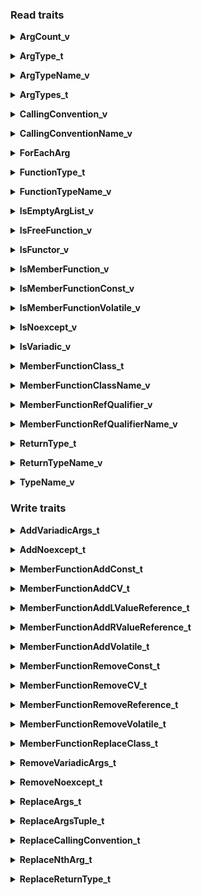 <div id="ReadTraits"></div>

### Read traits
  
<span id="ArgCount_v"></span><details><summary><b>ArgCount_v</b></summary>
>`template <TRAITS_FUNCTION_C F>`<br/>`constexpr std::size_t ArgCount_v;`<br/><br/>
>"std::size_t" variable storing the number of arguments in "F" *not* including variadic arguments if any. Will be zero if function "F" has no (non-variadic) args. Note that this count is formally called "arity" but this variable is given a more user-friendly name.<br /><br /><ins>IMPORTANT</ins>:<br />Please note that if you wish to check if a function's argument list is completely empty, then inspecting this helper template for zero (0) is not sufficient, since it may return zero but still contain variadic args. To check for a completely empty argument list, call [IsEmptyArgList_v](#IsEmptyArgList_v) instead.</details>

<span id="ArgType_t"></span><details><summary><b>ArgType_t</b></summary>
>`template <TRAITS_FUNCTION_C F,`<br/>`          std::size_t I>`<br/>`using ArgType_t;`<br/><br/>
>Type alias for the type of the "Ith" arg in function "F", where "I" is in the range 0 to the number of (non-variadic) arguments in "F" minus 1 (see "ArgCount_v" variable just above). Pass "I" as the (zero-based) 2nd template arg (see earlier examples). Note that if "I" is greater than or equal to the number of args in "F" (again, see "ArgCount_v" just above), then a compiler error will occur (so if "F" has no non-variadic args whatsoever, a compiler error will always occur, even if passing zero).</details>

<span id="ArgTypeName_v"></span><details><summary><b>ArgTypeName_v</b></summary>
>`template <TRAITS_FUNCTION_C F,`<br/>`          std::size_t I>`<br/>`constexpr tstring_view ArgTypeName_v;`<br/><br/>
>Same as "ArgType_t" just above but returns this as a (WYSIWYG) string (of type "tstring_view" - see [TypeName_v](#TypeName_v) for details). A float would therefore be (literally) returned as "float" for instance (quotes not included).</details>

<span id="ArgTypes_t"></span><details><summary><b>ArgTypes_t</b></summary>
> `template <TRAITS_FUNCTION_C F>`<br/>`using ArgTypes_t;`<br/><br/>
>Type alias for a "std::tuple" representing all non-variadic argument types in "F". Rarely required in practice however since you'll usually rely on "ArgType_t" or "ArgTypeName_v" to retrieve the type of a specific argument (see these above). If you require the "std::tuple" that stores all (non-variadic) argument types, then it's typically (usually) because you want to iterate all of them (say, to process the type of every argument in a loop). If you require this, then you can use the "ForEachArg()" helper function (template) further below. See this for details. </details>

<span id="CallingConvention_v"></span><details><summary><b>CallingConvention_v</b></summary>
> `template <TRAITS_FUNCTION_C F>`<br/>`constexpr CallingConvention CallingConvention_v;`<br/><br/>
> Calling convention of "F" returned as a "CallingConvention" enumerator (declared in "TypeTraits.h"). Calling conventions include "Cdecl", "Stdcall", etc. (note that functions with calling conventions not seen in this enumerator are not supported, but all mainstream calling conventions are). Also please note that compilers will sometimes change the calling convention declared on your functions to the "Cdecl" calling convention depending on the compiler options in effect at the time (in particular when compiling for 64 bits opposed to 32 bits, though the "Vectorcall" calling convention *is* supported on 64 bits but not on GCC since it doesn't this particular calling convention at all). In this case the calling convention on your function is ignored and "CallingConvention_v" will correctly return the "Cdecl" calling convention (if that's what the compiler actually used).</details>

<span id="CallingConventionName_v"></span><details><summary><b>CallingConventionName_v</b></summary>
> `template <TRAITS_FUNCTION_C F>`<br/>`constexpr tstring_view CallingConventionName_v;`<br/><br/>
> Same as "CallingConvention_v" just above but returns this as a (WYSIWYG) string (of type "tstring_view" - see [TypeName_v](#TypeName_v) for details).</details>

<span id="ForEachArg"></span><details><summary><b>ForEachArg</b></summary>
> `template <TRAITS_FUNCTION_C F,>`<br/>`          FOR_EACH_TUPLE_FUNCTOR_C ForEachTupleFunctorT>`<br/>`constexpr bool ForEachArg(ForEachTupleFunctorT &&);`                      <br/><br/>
> Not a traits template (unlike all others in this table), but a helper function template you can use to iterate all arguments for function "F" if required (though rare in practice since you'll usually rely on "ArgType_t" or "ArgTypeName_v" to retrieve the type of a specific argument - see these above). See [Looping through all function arguments](#LoopingThroughAllFunctionArguments) earlier for an example, as well as the declaration of "ForEachArg()" in "TypeTraits.h" for full details (or for a complete program that also uses it, see the [demo](https://godbolt.org/z/fx8MWGv99) program, also available in the repository itself).</details>

<span id="FunctionType_t"></span><details><summary><b>FunctionType_t</b></summary>
> `template <TRAITS_FUNCTION_C F>`<br/>`using FunctionType_t;`<br/><br/>
> Type alias identical to "F" itself unless "F" is a functor (i.e., "IsFunctor_v" returns true), in which case it's a type alias for the "operator()" member of the functor (to retrieve the functor type itself in this case, see [MemberFunctionClass_t](#MemberFunctionClass_t))</details>

<span id="FunctionTypeName_v"></span><details><summary><b>FunctionTypeName_v</b></summary>
> `template <TRAITS_FUNCTION_C F>`<br/>`constexpr bool FunctionTypeName_v;`<br/><br/>
> Same as "FunctionType_t" just above but returns this as a (WYSIWYG) string (of type "tstring_view" - see [TypeName_v](#TypeName_v) for details).</details>

<span id="IsEmptyArgList_v"></span><details><summary><b>IsEmptyArgList_v</b></summary>
> `template <TRAITS_FUNCTION_C F>`<br/>`constexpr bool IsEmptyArgList_v;`<br/><br/>
> "bool" variable set to "true" if the function represented by "F" has an empty arg list (it has no args whatsoever including variadic args), or "false" otherwise. If true then note that "ArgCount_v" is guaranteed to return zero (0), and "IsVariadic_v" is guaranteed to return false.<br /><br /><ins>IMPORTANT</ins>:<br />Note that you should rely on this helper to determine if a function's argument list is completely empty opposed to checking the "ArgCount_v" helper for zero (0), since the latter returns zero only if "F" has no non-variadic args. If it has variadic args but no others, i.e., its argument list is "(...)", then the argument list isn't empty even though "ArgCount_v" returns zero (since it still has variadic args). Caution advised.</details>

<span id="IsFreeFunction_v"></span><details><summary><b>IsFreeFunction_v</b></summary>
> `template <TRAITS_FUNCTION_C F>`<br/>`constexpr bool IsFreeFunction_v;`<br/><br/>
> "bool" variable set to "true" if "F" is a free function (including static member functions), or "false" otherwise.</details>

<span id="IsFunctor_v"></span><details><summary><b>IsFunctor_v</b></summary>
> `template <TRAITS_FUNCTION_C F>`<br/>`constexpr bool IsFunctor_v;`<br/><br/>
> "bool" variable set to "true" if "F" is a functor (the functor's class/struct was passed for "F") or "false" otherwise. Note that when true, [IsMemberFunction_v](#IsMemberFunction_v) is also guaranteed to be true.</details>

<span id="IsMemberFunction_v"></span><details><summary><b>IsMemberFunction_v</b></summary>
> `template <TRAITS_FUNCTION_C F>`<br/>`constexpr bool IsMemberFunction_v;`<br/><br/>
> "bool" variable set to "true" if "F" is a non-static member function (including when "F" is a functor), or "false" otherwise (if you need to specifically check for functors only then see "IsFunctor_v" just above). Note that you may need to invoke this before accessing the following helper templates. Since the following are applicable to non-static member functions only, if you don't know whether "F" is a non-static member function ahead of time (or a functor), then you should normally call "IsMemberFunction_v" to determine this first. If it's "false" then "F" is a free function (which includes static member functions), so a call to any of the following will result in default values being returned that aren't applicable to free functions (so you shouldn't normally invoke them unless you're ok with the default values they return for free functions):<br /><br />- IsMemberFunctionConst_v<br />- IsMemberFunctionVolatile_v<br />- MemberFunctionClass_t<br />- MemberFunctionClassName_v<br />- MemberFunctionRefQualifier_v<br />- MemberFunctionRefQualifierName_v</details>

<span id="IsMemberFunctionConst_v"></span><details><summary><b>IsMemberFunctionConst_v</b></summary>
> `template <TRAITS_FUNCTION_C F>`<br/>`constexpr bool IsMemberFunctionConst_v;`<br/><br/>
> "bool" variable applicable only if "F" is a non-static member function (or a functor). Set to "true" if the function has the "const" cv-qualifier (it's declared with the "const" keyword) or "false" otherwise. Always "false" for free functions including static member functions (not applicable to either). You may therefore wish to invoke [IsMemberFunction_v](#IsMemberFunction_v) to detect if "F" is in fact a non-static member function (or functor) before using this trait.</details>

<span id="IsMemberFunctionVolatile_v"></span><details><summary><b>IsMemberFunctionVolatile_v</b></summary>
> `template <TRAITS_FUNCTION_C F>`<br/>`constexpr bool IsMemberFunctionVolatile_v;`<br/><br/>
> "bool" variable applicable only if "F" is a non-static member function  (or a functor). Set to "true" if the function has the "volatile" cv-qualifier (its declared with the "volatile" keyword) or "false" otherwise. Always "false" for free functions including static member functions (not applicable to either). You may therefore wish to invoke [IsMemberFunction_v](#IsMemberFunction_v) to detect if "F" is in fact a non-static member function (or functor) before using this trait.</details>

<span id="IsNoexcept_v"></span><details><summary><b>IsNoexcept_v</b></summary>
> `template <TRAITS_FUNCTION_C F>`<br/>`constexpr bool IsNoexcept_v;`<br/><br/>
> "bool" variable set to "true" if the function is declared as "noexcept" or "false" otherwise (always false if the "noexcept" specifier is absent in the function, otherwise, if present then it evaluates to "true" if no bool expression is present in the "noexcept" specifier (the expression has been omitted), or the result of the bool expression otherwise - WYSIWYG).</details>

<span id="IsVariadic_v"></span><details><summary><b>IsVariadic_v</b></summary>
> `template <TRAITS_FUNCTION_C F>`<br/>`constexpr bool IsVariadic_v;`<br/><br/>
> "bool" variable set to true if "F" is a variadic function (last arg of "F" is "...") or false otherwise.</details>

<span id="MemberFunctionClass_t"></span><details><summary><b>MemberFunctionClass_t</b></summary>
> `template <TRAITS_FUNCTION_C F>`<br/>`using MemberFunctionClass_t;`<br/><br/>
> If "F" is a non-static member function (or a functor), a type alias for the type of the class (or struct) that declares that function (same as "F" itself if "F" is a functor). Always "void" otherwise (for free functions including static member functions). You may therefore wish to invoke [IsMemberFunction_v](#IsMemberFunction_v) to detect if "F" is in fact a non-static member function (or functor) before applying this trait.</details>

<span id="MemberFunctionClassName_v"></span><details><summary><b>MemberFunctionClassName_v</b></summary>
> `template <TRAITS_FUNCTION_C F>`<br/>`constexpr tstring_view MemberFunctionClassName_v;`<br/><br/>
> Same as "MemberFunctionClass_t" just above but returns this as a (WYSIWYG) string (of type "tstring_view" - see [TypeName_v](#TypeName_v) for details).</details>

<span id="MemberFunctionRefQualifier_v"></span><details><summary><b>MemberFunctionRefQualifier_v</b></summary>
> `template <TRAITS_FUNCTION_C F>`<br/>`constexpr RefQualifier MemberFunctionRefQualifier_v;`<br/><br/>
> "RefQualifier" variable, a proprietary enumerator in "TypeTraits.h" applicable only if "F" is a non-static member function (or a functor). Set to "RefQualifier::None" if the function isn't declared with any reference qualifiers (usually the case for non-static member functions in practice, and always the case for free functions since it's not applicable), "RefQualifier::LValue" if the function is declared with the "&" reference qualifier, or "RefQualifier::RValue" if the function is declared with the "&&" reference qualifier. Note that you may wish to invoke [IsMemberFunction_v](#IsMemberFunction_v) to detect if "F" is in fact a non-static member function (or functor) before applying this trait.</details>

<span id="MemberFunctionRefQualifierName_v"></span><details><summary><b>MemberFunctionRefQualifierName_v</b></summary>
> `template <TRAITS_FUNCTION_C F,`<br/>`          bool UseAmpersands = true>`<br/>`constexpr tstring_view MemberFunctionRefQualifierName_v;`<br/><br/>
> Same as "MemberFunctionRefQualifier_v" just above but returns this as a (WYSIWYG) string (of type "tstring_view" - see [TypeName_v](#TypeName_v) for details). Note that this template also takes an extra template arg besides function "F", a "bool" called "UseAmpersands", indicating whether the returned string should be returned as "&" or "&&" (if the function is declared with an "&" or "&&" reference qualifier respectively), or "LValue" or "RValue" otherwise. Defaults to "true" if not specified (returns "&" or "&&" by default). Not applicable however if no reference qualifiers are present ("None" is always returned).</details>

<span id="ReturnType_t"></span><details><summary><b>ReturnType_t</b></summary>
> `template <TRAITS_FUNCTION_C F>`<br/>`using ReturnType_t;`<br/><br/>
> Type alias for the return type of function "F"</details>

<span id="ReturnTypeName_v"></span><details><summary><b>ReturnTypeName_v</b></summary>
> `template <TRAITS_FUNCTION_C F>`<br/>`constexpr tstring_view ReturnTypeName_v;`<br/><br/>
> Same as "ReturnType_t" just above but returns this as a (WYSIWYG) string (of type "tstring_view" - see [TypeName_v](#TypeName_v) for details). A float would therefore be (literally) returned as "float" for instance (quotes not included).</details>

<span id="TypeName_v"></span><details><summary><b>TypeName_v</b></summary>
> `template <TRAITS_FUNCTION_C F>`<br/>`constexpr tstring_view TypeName_v;`<br/><br/>
> Not a template associated with "FunctionTraits" per se, but a helper template you can use to return the user-friendly name of any C++ type as a "tstring_view" (more on this shortly). Just pass the type you're interested in as the template's only template arg. Note however that all helper aliases above such as "ArgType_t" have a corresponding helper "Name" template ("ArgTypeName_v" in the latter case) that simply rely on "TypeName_v" to return the type's user-friendly name (by simply passing the alias itself to "TypeName_v"). You therefore don't have to call "TypeName_v" directly in most cases since a helper variable template already exists that does this for you (again, one for every alias template above, where the name of the variable template returning the type's name is the same as the name of the alias template itself but with the "_t" suffix in the alias' name replaced with "Name_v", e.g., "ArgType_t" and "ArgTypeName_v"). The only time you may need to call "TypeName_v" directly when using "FunctionTraits" is when you use "ForEachArg()" as seen in the [Looping through all function arguments](#LoopingThroughAllFunctionArguments) section above. See the sample code in that section for an example (specifically the call to "TypeName_v" in the "displayArgType" lambda of the example). Note that "TypeName_v" can be passed any C++ type however, not just types associated with "FunctionTraits". You can therefore use it for your own purposes whenever you need the user-friendly name of a C++ type as a compile-time string. Note that "TypeName_v" returns a "tstring_view" (in the "StdExt" namespace) which always resolves to "std::string_view" on non-Microsoft platforms, and on Microsoft platforms, to "std::wstring_view" when compiling for Unicode (usually the case - strings are normally stored in UTF-16 in modern-day Windows), or "std::string_view" otherwise (when compiling for ANSI but this is very rare these days).</details>

<div id="WriteTraits"></div>

### Write traits

<span id="AddVariadicArgs_t"></span><details><summary><b>AddVariadicArgs_t</b></summary>
> `template <TRAITS_FUNCTION_C F>`<br/>`using AddVariadicArgs_t;`<br/><br/>
> Type alias for "F" after adding "..." to the end of its argument list if not already present. Note that the calling convention is also changed to the "Cdecl" calling convention for the given compiler. This is the only supported calling convention for variadic functions in this release but most platforms require this calling convention for variadic functions. It ensures that the calling function (opposed to the called function) pops the stack of arguments after the function is called, which is required by variadic functions. Other calling conventions that also do this are possible though none are currently supported in this release (since none of the currently supported compilers support this - such calling conventions are rare in practice).</details>

<span id="AddNoexcept_t"></span><details><summary><b>AddNoexcept_t</b></summary>
> `template <TRAITS_FUNCTION_C F>`<br/>`using AddNoexcept_t;`<br/><br/>
>Type alias for "F" after adding "noexcept" to "F" if not already present</details>

<span id="MemberFunctionAddConst_t"></span><details><summary><b>MemberFunctionAddConst_t</b></summary>
> `template <TRAITS_FUNCTION_C F>`<br/>`using MemberFunctionAddConst_t;`<br/><br/>
>If "F" is a non-static member function, yields a type alias for "F" after adding the "const" cv-qualifier to the function if not already present. If "F" is a free function including static member functions, yields "F" itself (effectively does nothing since "const" applies to non-static member functions only).</details>

<span id="MemberFunctionAddCV_t"></span><details><summary><b>MemberFunctionAddCV_t</b></summary>
> `template <TRAITS_FUNCTION_C F>`<br/>`using MemberFunctionAddCV_t;`<br/><br/>
>If "F" is a non-static member function, yields a type alias for "F" after adding both the "const" AND "volatile" cv-qualifiers to the function if not already present. If "F" is a free function including static member functions, yields "F" itself (effectively does nothing since "const" and "volatile" apply to non-static member functions only).</details>

<span id="MemberFunctionAddLValueReference_t"></span><details><summary><b>MemberFunctionAddLValueReference_t</b></summary>
> `template <TRAITS_FUNCTION_C F>`<br/>`using MemberFunctionAddLValueReference_t;`<br/><br/>
>If "F" is a non-static member function, yields a type alias for "F" after adding the "&" reference-qualifier to the function if not already present (replacing the "&&" reference-qualifier if present). If "F" is a free function including static member functions, yields "F" itself (effectively does nothing since reference-qualifiers apply to non-static member functions only).</details>

<span id="MemberFunctionAddRValueReference_t"></span><details><summary><b>MemberFunctionAddRValueReference_t</b></summary>
> `template <TRAITS_FUNCTION_C F>`<br/>`using MemberFunctionAddRValueReference_t;`<br/><br/>
>If "F" is a non-static member function, yields a type alias for "F" after adding the "&&" reference-qualifier to the function (replacing the "&" reference-qualifier if present). If "F" is a free function including static member functions, yields "F" itself (effectively does nothing since reference-qualifiers apply to non-static member functions only).</details>

<span id="MemberFunctionAddVolatile_t"></span><details><summary><b>MemberFunctionAddVolatile_t</b></summary>
> `template <TRAITS_FUNCTION_C F>`<br/>`using MemberFunctionAddVolatile_t;`<br/><br/>
>If "F" is a non-static member function, yields a type alias for "F" after adding the "volatile" cv-qualifier to the function if not already present. If "F" is a free function including static member functions, yields "F" itself (effectively does nothing since "volatile" applies to non-static member functions only).</details>

<span id="MemberFunctionRemoveConst_t"></span><details><summary><b>MemberFunctionRemoveConst_t</b></summary>
> `template <TRAITS_FUNCTION_C F>`<br/>`using MemberFunctionRemoveConst_t;`<br/><br/>
>If "F" is a non-static member function, yields a type alias for "F" after removing the "const" cv-qualifier from the function if present. If "F" is a free function including static member functions, yields "F" itself (effectively does nothing since "const" applies to non-static member functions only so will never be present otherwise).</details>

<span id="MemberFunctionRemoveCV_t"></span><details><summary><b>MemberFunctionRemoveCV_t</b></summary>
> `template <TRAITS_FUNCTION_C F>`<br/>`using MemberFunctionRemoveCV_t;`<br/><br/>
>If "F" is a non-static member function, yields a type alias for "F" after removing both the "const" AND "volatile" cv-qualifiers from the function if present. If "F" is a free function including static member functions, yields "F" itself (effectively does nothing since "const" and "volatile" apply to non-static member functions only so will never be present otherwise).</details>

<span id="MemberFunctionRemoveReference_t"></span><details><summary><b>MemberFunctionRemoveReference_t</b></summary>
> `template <TRAITS_FUNCTION_C F>`<br/>`using MemberFunctionRemoveReference_t;`<br/><br/>
>If "F" is a non-static member function, yields a type alias for "F" after removing the "&" or "&&" reference-qualifier from the function if present. If "F" is a free function including static member functions, yields "F" itself (effectively does nothing since reference-qualifiers to non-static member functions only so will never be present otherwise).</details>

<span id="MemberFunctionRemoveVolatile_t"></span><details><summary><b>MemberFunctionRemoveVolatile_t</b></summary>
> `template <TRAITS_FUNCTION_C F>`<br/>`using MemberFunctionRemoveVolatile_t;`<br/><br/>
>If "F" is a non-static member function, yields a type alias for "F" after removing the "volatile" cv-qualifier from the function if present. If "F" is a free function including static member functions, yields "F" itself (effectively does nothing since "volatile" applies to non-static member functions only so will never be present otherwise).</details>

<span id="MemberFunctionReplaceClass_t"></span><details><summary><b>MemberFunctionReplaceClass_t</b></summary>
> `template <TRAITS_FUNCTION_C F,`<br/>`          typename NewClassT>`<br/>`using MemberFunctionReplaceClass_t;`<br/><br/>
>If "F" is a non-static member function, yields a type alias for "F" after replacing the class this function belongs to with "NewClassT". If "F" is a free function including static member functions, yields "F" itself (effectively does nothing since a "class" applies to non-static member functions only so will never be present otherwise - note that due to limitations in C++ itself, replacing the class for static member functions is not supported).</details>

<span id="RemoveVariadicArgs_t"></span><details><summary><b>RemoveVariadicArgs_t</b></summary>
> `template <TRAITS_FUNCTION_C F>`<br/>`using RemoveVariadicArgs_t;`<br/><br/>
>If "F" is a variadic function (its last arg is "..."), yields a type alias for "F" after removing the "..." from the argument list. All non-variadic arguments (if any) remain intact (only the "..." is removed).</details>

<span id="RemoveNoexcept_t"></span><details><summary><b>RemoveNoexcept_t</b></summary>
> `template <TRAITS_FUNCTION_C F>`<br/>`using RemoveNoexcept_t;`<br/><br/>
>Type alias for "F" after removing "noexcept" from "F" if present</details>

<span id="ReplaceArgs_t"></span><details><summary><b>ReplaceArgs_t</b></summary>
> `template <TRAITS_FUNCTION_C F,`<br/>`          typename... NewArgsT>`<br/>`using ReplaceArgs_t;`<br/><br/>
>Type alias for "F" after replacing all its existing non-variadic arguments with the args given by "NewArgsT" (a parameter pack of the types that become the new argument list). If none are passed then an empty argument list results instead, though if variadic args are present in "F" then they still remain intact (the "..." remains - read on). The resulting alias is identical to "F" itself except that the non-variadic arguments in "F" are completely replaced with "NewArgsT". Note that if "F" is a variadic function (its last parameter is "..."), then it remains a variadiac function after the call (the "..." remains in place). If you wish to explicitly add or remove the "..." as well then pass the resulting type to "AddVariadicArgs_t" or "RemoveVariadicArgs_t" respectively (either before or after the call to "ReplaceArgs_t"). Note that if you wish to remove specific arguments instead of all of them, then call "ReplaceNthArg_t" instead. Lastly, you can alternatively use "ReplaceArgsTuple_t" instead of "ReplaceArgs_t" if you have a "std::tuple" of types you wish to use for the argument list instead of a parameter pack. "ReplaceArgsTuple_t" is identical to "ReplaceArgs_t" otherwise (it ultimately defers to it)</details>

<span id="ReplaceArgsTuple_t"></span><details><summary><b>ReplaceArgsTuple_t</b></summary>
> `template <TRAITS_FUNCTION_C F,`<br/>`          TUPLE_C NewArgsTupleT>`<br/>`using ReplaceArgsTuple_t;`<br/><br/>
>Identical to "ReplaceArgs_t" just above except the argument list is passed as a "std::tuple" instead of a parameter pack (via the 2nd template arg). The types in the "std::tuple" are therefore used for the resulting argument list. "ReplaceArgsTuple_t" is otherwise identical to "ReplaceArgs_t" (it ultimately defers to it)</details>

<span id="ReplaceCallingConvention_t"></span><details><summary><b>ReplaceCallingConvention_t</b></summary>
> `template <TRAITS_FUNCTION_C F,`<br/>`          CallingConvention NewCallingConventionT>`<br/>`using ReplaceCallingConvention_t;`<br/><br/>
>Type alias for "F" after replacing its calling convention with the platform-specific calling convention corresponding to "NewCallingConventionT" (a "CallingConvention" enumerator declared in "TypeTraits.h"). For instance, if you pass  "CallingConvention::FastCall" then the calling convention on "F" is replaced with "\_\_attribute\_\_((cdecl))" on GCC and Clang, but "\_\_cdecl" on Microsoft platforms. Note however that the calling convention for variadic functions (those whose last arg is "...") can't be changed in this release. Variadic functions require that the calling function pop the stack to clean up passed arguments and only the "Cdecl" calling convention supports that in this release (on all supported compilers at this writing). Attempts to change it are therefore ignored. Note that you also can't change the calling convention of free functions to "CallingConvention::Thiscall" (including for static member functions since they're considered "free" functions). Attempts to do so are ignored since the latter calling convention applies to non-static member functions only. Lastly, please note that compilers will sometimes change the calling convention declared on your functions to the "Cdecl" calling convention depending on the compiler options in effect at the time (in particular when compiling for 64 bits opposed to 32 bits, though the "Vectorcall" calling convention *is* supported on 64 bits on compilers that support this calling convention). Therefore, if you specify a calling convention that the compiler changes to "Cdecl" based on the compiler options currently in effect, then "ReplaceCallingConvention_t" will also ignore your calling convention and apply "Cdecl" instead (since that's what the compiler actually uses)</details>

<span id="ReplaceNthArg_t"></span><details><summary><b>ReplaceNthArg_t</b></summary>
> `template <TRAITS_FUNCTION_C F,`<br/>`          std::size_t N,`<br/>`          typename NewArgT>`<br/>`using ReplaceNthArg_t;`<br/><br/>
>Type alias for "F" after replacing its (zero-based) "Nth" argument with "NewArgT". Pass "N" via the 2nd template arg (i.e., the zero-based index of the arg you're targeting), and the type you wish to replace it with via the 3rd template arg ("NewArgT"). The resulting alias is therefore identical to "F" except its "Nth" argument is replaced by "NewArgT" (so passing, say, zero-based "2" for "N" and "int" for "NewArgT" would replace the 3rd function argument with an "int"). Note that "N" must be less than the number of arguments in the function or a "static_assert" will occur (new argument types can't be added using this trait, only existing argument types replaced). If you need to replace multiple arguments then recursively call "ReplaceNthArg_t" again, passing the result as the "F" template arg of "ReplaceNthArg_t" as many times as you need to (each time specifying a new "N" and "NewArgT"). If you wish to replace all arguments at once then call "ReplaceArgs_t" or "ReplaceArgsTuple_t" instead. Lastly, note that if "F" has variadic arguments (it ends with "..."), then these remain intact. If you need to remove them then call "RemoveVariadicArgs_t" before or after the call to "ReplaceNthArg_t"</details>

<span id="ReplaceReturnType_t"></span><details><summary><b>ReplaceReturnType_t</b></summary>
> `template <TRAITS_FUNCTION_C F,`<br/>`          typename NewReturnTypeT>`<br/>`using ReplaceReturnType_t;`<br/><br/>
>Type alias for "F" after replacing its return type with "NewReturnTypeT</details>
